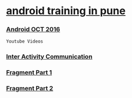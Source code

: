 # [android training in pune](http://www.codekul.com/android-training-institute-in-pune.html)

### [Android OCT 2016](https://github.com/CodeKul/oct-android-4-6.git)

```sh
Youtube Videos 
```

### [Inter Activity Communication](https://www.youtube.com/watch?v=ORn-VT6vOOQ)

### [Fragment Part 1](https://www.youtube.com/watch?v=feuPtVr6zd4)

### [Fragment Part 2](https://www.youtube.com/watch?v=1OKKT2-A5eo)

